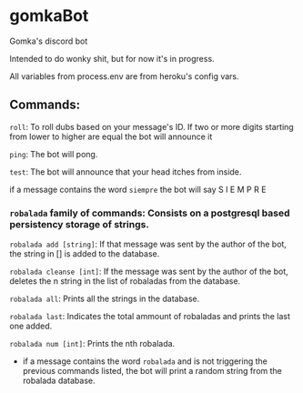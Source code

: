 # gomkaBot
Gomka's discord bot

Intended to do wonky shit, but for now it's in progress.

All variables from process.env are from heroku's config vars.

## Commands:

`roll`: To roll dubs based on your message's ID. 
	If two or more digits starting from lower to higher are equal the bot will announce it

`ping`: The bot will pong.

`test`: The bot will announce that your head itches from inside.

if a message contains the word `siempre` the bot will say S I E M P R E

### `robalada` family of commands: Consists on a postgresql based persistency storage of strings.

`robalada add [string]`: If that message was sent by the author of the bot, the string in [] is added to the database.
	
`robalada cleanse [int]`: If the message was sent by the author of the bot, deletes the n string in the list of robaladas from the database.
	
`robalada all`: Prints all the strings in the database.
	
`robalada last`: Indicates the total ammount of robaladas and prints the last one added.

`robalada num [int]`: Prints the nth robalada.
	
- if a message contains the word `robalada` and is not triggering the previous commands listed, the bot will print a random string from the robalada database.
